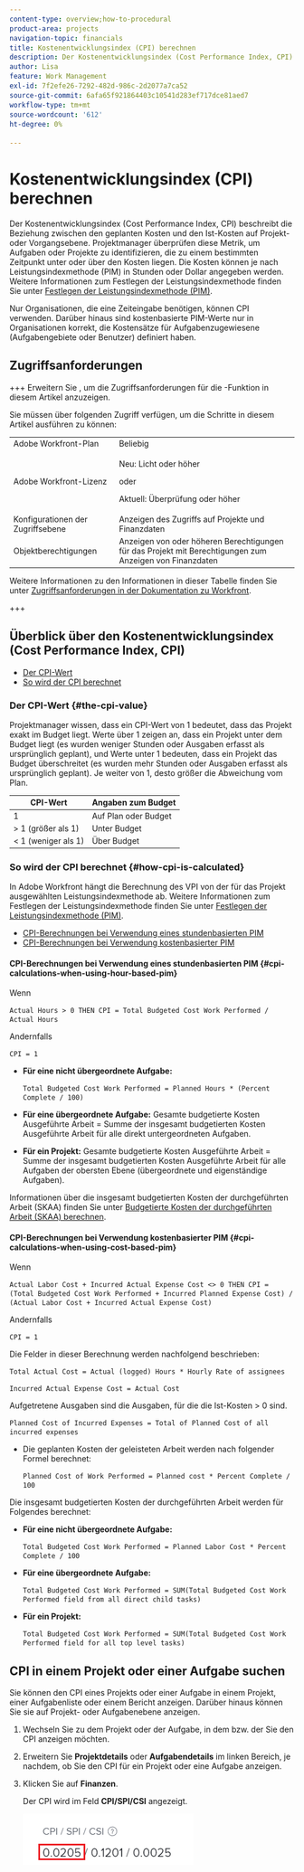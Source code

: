 ```yaml
---
content-type: overview;how-to-procedural
product-area: projects
navigation-topic: financials
title: Kostenentwicklungsindex (CPI) berechnen
description: Der Kostenentwicklungsindex (Cost Performance Index, CPI) beschreibt die Beziehung zwischen den geplanten Kosten und den Ist-Kosten auf Projekt- oder Vorgangsebene. Projektmanager überprüfen diese Metrik, um Aufgaben oder Projekte zu identifizieren, die zu einem bestimmten Zeitpunkt unter oder über den Kosten liegen.
author: Lisa
feature: Work Management
exl-id: 7f2efe26-7292-482d-986c-2d2077a7ca52
source-git-commit: 6afa65f921864403c10541d283ef717dce81aed7
workflow-type: tm+mt
source-wordcount: '612'
ht-degree: 0%

---
```


# Kostenentwicklungsindex (CPI) berechnen

<!--
<p data-mc-conditions="QuicksilverOrClassic.Draft mode">(NOTE: Linked to the product. Do not change link.)</p>
-->

Der Kostenentwicklungsindex (Cost Performance Index, CPI) beschreibt die Beziehung zwischen den geplanten Kosten und den Ist-Kosten auf Projekt- oder Vorgangsebene. Projektmanager überprüfen diese Metrik, um Aufgaben oder Projekte zu identifizieren, die zu einem bestimmten Zeitpunkt unter oder über den Kosten liegen. Die Kosten können je nach Leistungsindexmethode (PIM) in Stunden oder Dollar angegeben werden. Weitere Informationen zum Festlegen der Leistungsindexmethode finden Sie unter [Festlegen der Leistungsindexmethode (PIM)](../../../manage-work/projects/project-finances/set-pim.md).

Nur Organisationen, die eine Zeiteingabe benötigen, können CPI verwenden. Darüber hinaus sind kostenbasierte PIM-Werte nur in Organisationen korrekt, die Kostensätze für Aufgabenzugewiesene (Aufgabengebiete oder Benutzer) definiert haben.

## Zugriffsanforderungen

+++ Erweitern Sie , um die Zugriffsanforderungen für die -Funktion in diesem Artikel anzuzeigen.

Sie müssen über folgenden Zugriff verfügen, um die Schritte in diesem Artikel ausführen zu können:

<table style="table-layout:auto"> 
 <col> 
 <col> 
 <tbody> 
  <tr> 
   <td role="rowheader">Adobe Workfront-Plan</td> 
   <td>Beliebig</td> 
  </tr> 
  <tr> 
   <td role="rowheader">Adobe Workfront-Lizenz</td> 
   <td>
   <p>Neu: Licht oder höher</p>
   <p>oder</p>
   <p>Aktuell: Überprüfung oder höher</p></td>  
  </tr> 
  <tr> 
   <td role="rowheader">Konfigurationen der Zugriffsebene</td> 
   <td>Anzeigen des Zugriffs auf Projekte und Finanzdaten</td> 
  </tr> 
  <tr> 
   <td role="rowheader">Objektberechtigungen</td> 
   <td>Anzeigen von oder höheren Berechtigungen für das Projekt mit Berechtigungen zum Anzeigen von Finanzdaten</td> 
  </tr> 
 </tbody> 
</table>

Weitere Informationen zu den Informationen in dieser Tabelle finden Sie unter [Zugriffsanforderungen in der Dokumentation zu Workfront](/help/quicksilver/administration-and-setup/add-users/access-levels-and-object-permissions/access-level-requirements-in-documentation.md).

+++

## Überblick über den Kostenentwicklungsindex (Cost Performance Index, CPI)

* [Der CPI-Wert](#the-cpi-value)
* [So wird der CPI berechnet](#how-cpi-is-calculated)

### Der CPI-Wert {#the-cpi-value}

Projektmanager wissen, dass ein CPI-Wert von 1 bedeutet, dass das Projekt exakt im Budget liegt. Werte über 1 zeigen an, dass ein Projekt unter dem Budget liegt (es wurden weniger Stunden oder Ausgaben erfasst als ursprünglich geplant), und Werte unter 1 bedeuten, dass ein Projekt das Budget überschreitet (es wurden mehr Stunden oder Ausgaben erfasst als ursprünglich geplant). Je weiter von 1, desto größer die Abweichung vom Plan.

| **CPI-Wert** | **Angaben zum Budget** |
|---|---|
| 1 | Auf Plan oder Budget |
| > 1 (größer als 1) | Unter Budget |
| &lt; 1 (weniger als 1) | Über Budget |


### So wird der CPI berechnet {#how-cpi-is-calculated}

In Adobe Workfront hängt die Berechnung des VPI von der für das Projekt ausgewählten Leistungsindexmethode ab. Weitere Informationen zum Festlegen der Leistungsindexmethode finden Sie unter [Festlegen der Leistungsindexmethode (PIM)](../../../manage-work/projects/project-finances/set-pim.md).

* [CPI-Berechnungen bei Verwendung eines stundenbasierten PIM](#cpi-calculations-when-using-hour-based-pim)
* [CPI-Berechnungen bei Verwendung kostenbasierter PIM](#cpi-calculations-when-using-cost-based-pim)

#### CPI-Berechnungen bei Verwendung eines stundenbasierten PIM {#cpi-calculations-when-using-hour-based-pim}

Wenn

```
Actual Hours > 0 THEN CPI = Total Budgeted Cost Work Performed / Actual Hours
```

Andernfalls

```
CPI = 1
```

* **Für eine nicht übergeordnete Aufgabe:**

  ```
  Total Budgeted Cost Work Performed = Planned Hours * (Percent Complete / 100)
  ```

* **Für eine übergeordnete Aufgabe:**
Gesamte budgetierte Kosten Ausgeführte Arbeit = Summe der insgesamt budgetierten Kosten Ausgeführte Arbeit für alle direkt untergeordneten Aufgaben.

* **Für ein Projekt:**
Gesamte budgetierte Kosten Ausgeführte Arbeit = Summe der insgesamt budgetierten Kosten Ausgeführte Arbeit für alle Aufgaben der obersten Ebene (übergeordnete und eigenständige Aufgaben).

Informationen über die insgesamt budgetierten Kosten der durchgeführten Arbeit (SKAA) finden Sie unter [Budgetierte Kosten der durchgeführten Arbeit (SKAA) berechnen](../../../manage-work/projects/project-finances/calculate-bcwp.md).

#### CPI-Berechnungen bei Verwendung kostenbasierter PIM {#cpi-calculations-when-using-cost-based-pim}

<!--
<p data-mc-conditions="QuicksilverOrClassic.Draft mode"><code>CPI = (Planned Cost of Work Performed + Planned Cost of Incurred Expenses) / (Total Actual Cost + Actual Cost of Incurred Expenses) </code> </p>
-->

<!--
<p data-mc-conditions="QuicksilverOrClassic.Draft mode"><code>NOTE: this used to be here before - above - but Anna sent me the one below. I kept the other one, although she is still researching its validity - see this issue: https://hub.workfront.com/issue/5fc7b1cf00012aeebf9e822db8ea2513/overview)</code> </p>
-->

Wenn

```
Actual Labor Cost + Incurred Actual Expense Cost <> 0 THEN CPI = (Total Budgeted Cost Work Performed + Incurred Planned Expense Cost) / (Actual Labor Cost + Incurred Actual Expense Cost)
```



Andernfalls

```
CPI = 1
```

<!--
<p data-mc-conditions="QuicksilverOrClassic.Draft mode"><code>(NOTE: above: this used to say: CPI = CPI Labor, but Anna had me fix it on July 21, 2021)</code> </p>
-->

Die Felder in dieser Berechnung werden nachfolgend beschrieben:

```
Total Actual Cost = Actual (logged) Hours * Hourly Rate of assignees
```

```
Incurred Actual Expense Cost = Actual Cost
```

Aufgetretene Ausgaben sind die Ausgaben, für die die Ist-Kosten > 0 sind.

```
Planned Cost of Incurred Expenses = Total of Planned Cost of all incurred expenses
```



<!--
  <p data-mc-conditions="QuicksilverOrClassic.Draft mode">(NOTE: Old calculation - taken out by Lilit and replaced below: Planned Cost of Work Performed= (planned labor cost) * (percent complete) / 100 where planned labor cost is the planned hours allocated to assignees * their rates.)</p>
  -->

* Die geplanten Kosten der geleisteten Arbeit werden nach folgender Formel berechnet:

  ```
  Planned Cost of Work Performed = Planned cost * Percent Complete / 100
  ```

Die insgesamt budgetierten Kosten der durchgeführten Arbeit werden für Folgendes berechnet:

* **Für eine nicht übergeordnete Aufgabe:**

  ```
  Total Budgeted Cost Work Performed = Planned Labor Cost * Percent Complete / 100
  ```

* **Für eine übergeordnete Aufgabe:**

  ```
  Total Budgeted Cost Work Performed = SUM(Total Budgeted Cost Work Performed field from all direct child tasks)
  ```

* **Für ein Projekt:**

  ```
  Total Budgeted Cost Work Performed = SUM(Total Budgeted Cost Work Performed field for all top level tasks)
  ```



## CPI in einem Projekt oder einer Aufgabe suchen

Sie können den CPI eines Projekts oder einer Aufgabe in einem Projekt, einer Aufgabenliste oder einem Bericht anzeigen. Darüber hinaus können Sie sie auf Projekt- oder Aufgabenebene anzeigen.

1. Wechseln Sie zu dem Projekt oder der Aufgabe, in dem bzw. der Sie den CPI anzeigen möchten.
1. Erweitern Sie **Projektdetails** oder **Aufgabendetails** im linken Bereich, je nachdem, ob Sie den CPI für ein Projekt oder eine Aufgabe anzeigen.

1. Klicken Sie auf **Finanzen**.

   Der CPI wird im Feld **CPI/SPI/CSI** angezeigt.

   ![](assets/cpi-on-project-nwe.png)
